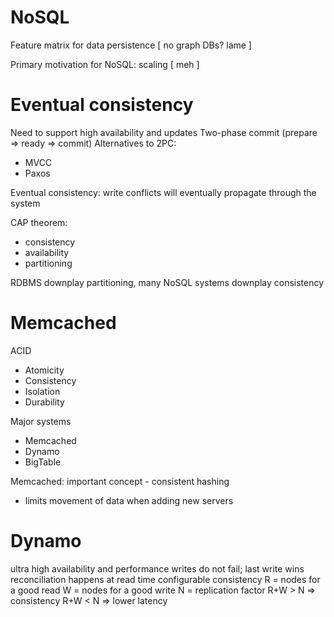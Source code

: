 # NoSQL
Feature matrix for data persistence
[ no graph DBs? lame ]

Primary motivation for NoSQL: scaling
[ meh ]

# Eventual consistency
Need to support high availability and updates
Two-phase commit (prepare => ready => commit)
Alternatives to 2PC: 
* MVCC
* Paxos

Eventual consistency: write conflicts will eventually propagate through the system

CAP theorem:
* consistency
* availability
* partitioning

RDBMS downplay partitioning, many NoSQL systems downplay consistency

# Memcached
ACID
* Atomicity
* Consistency
* Isolation
* Durability

Major systems
* Memcached
* Dynamo
* BigTable

Memcached: important concept - consistent hashing
* limits movement of data when adding new servers

# Dynamo
ultra high availability and performance
writes do not fail; last write wins
reconciliation happens at read time
configurable consistency
R = nodes for a good read
W = nodes for a good write
N = replication factor
R+W > N => consistency
R+W < N => lower latency
